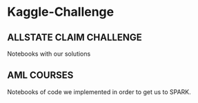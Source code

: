 # Kaggle-Challenge

## ALLSTATE CLAIM CHALLENGE
Notebooks with our solutions

## AML COURSES 
Notebooks of code we implemented in order to get us to SPARK.
